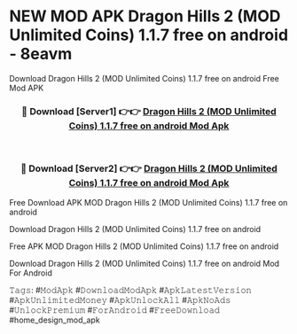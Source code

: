 # NEW MOD APK Dragon Hills 2 (MOD Unlimited Coins) 1.1.7 free on android - 8eavm
Download Dragon Hills 2 (MOD Unlimited Coins) 1.1.7 free on android Free Mod APK

<div align="center">
<h3>🔴 Download [Server1] 👉👉 <a href="https://apk-comot.site?title=Dragon_Hills_2_(MOD_Unlimited_Coins)_1.1.7_free_on_android">Dragon Hills 2 (MOD Unlimited Coins) 1.1.7 free on android Mod Apk</a></h3><br>

<h3>🔴 Download [Server2] 👉👉 <a href="https://apk-comot.site?title=Dragon_Hills_2_(MOD_Unlimited_Coins)_1.1.7_free_on_android">Dragon Hills 2 (MOD Unlimited Coins) 1.1.7 free on android Mod Apk</a></h3>
</div>


Free Download APK MOD Dragon Hills 2 (MOD Unlimited Coins) 1.1.7 free on android

Download Dragon Hills 2 (MOD Unlimited Coins) 1.1.7 free on android 

Free APK MOD Dragon Hills 2 (MOD Unlimited Coins) 1.1.7 free on android 

Download Dragon Hills 2 (MOD Unlimited Coins) 1.1.7 free on android Mod For Android

𝚃𝚊𝚐𝚜: #𝙼𝚘𝚍𝙰𝚙𝚔 #𝙳𝚘𝚠𝚗𝚕𝚘𝚊𝚍𝙼𝚘𝚍𝙰𝚙𝚔 #𝙰𝚙𝚔𝙻𝚊𝚝𝚎𝚜𝚝𝚅𝚎𝚛𝚜𝚒𝚘𝚗 #𝙰𝚙𝚔𝚄𝚗𝚕𝚒𝚖𝚒𝚝𝚎𝚍𝙼𝚘𝚗𝚎𝚢 #𝙰𝚙𝚔𝚄𝚗𝚕𝚘𝚌𝚔𝙰𝚕𝚕 #𝙰𝚙𝚔𝙽𝚘𝙰𝚍𝚜 #𝚄𝚗𝚕𝚘𝚌𝚔𝙿𝚛𝚎𝚖𝚒𝚞𝚖 #𝙵𝚘𝚛𝙰𝚗𝚍𝚛𝚘𝚒𝚍 #𝙵𝚛𝚎𝚎𝙳𝚘𝚠𝚗𝚕𝚘𝚊𝚍 #home_design_mod_apk